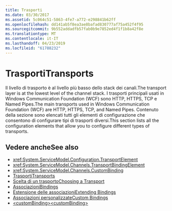 ```yaml
---
title: Trasporti
ms.date: 03/30/2017
ms.assetid: 5c064c51-5863-4fe7-a772-e298841b62ff
ms.openlocfilehash: dd141ab5f8ea3ae8bafad830777af75a452f4f95
ms.sourcegitcommit: 9b552addadfb57fab0b9e7852ed4f1f1b8a42f8e
ms.translationtype: MT
ms.contentlocale: it-IT
ms.lasthandoff: 04/23/2019
ms.locfileid: "61788232"
---
```

# <a name="transports"></a><span data-ttu-id="d4385-102">Trasporti</span><span class="sxs-lookup"><span data-stu-id="d4385-102">Transports</span></span>
<span data-ttu-id="d4385-103">Il livello di trasporto è al livello più basso dello stack dei canali.</span><span class="sxs-lookup"><span data-stu-id="d4385-103">The transport layer is at the lowest level of the channel stack.</span></span> <span data-ttu-id="d4385-104">I trasporti principali usati in Windows Communication Foundation (WCF) sono HTTP, HTTPS, TCP e Named Pipes.</span><span class="sxs-lookup"><span data-stu-id="d4385-104">The main transports used in Windows Communication Foundation (WCF) are HTTP, HTTPS, TCP, and Named Pipes.</span></span> <span data-ttu-id="d4385-105">Contenuto della sezione sono elencati tutti gli elementi di configurazione che consentono di configurare tipi di trasporti diversi.</span><span class="sxs-lookup"><span data-stu-id="d4385-105">This section lists all the configuration elements that allow you to configure different types of transports.</span></span>  
  
## <a name="see-also"></a><span data-ttu-id="d4385-106">Vedere anche</span><span class="sxs-lookup"><span data-stu-id="d4385-106">See also</span></span>

- <xref:System.ServiceModel.Configuration.TransportElement>
- <xref:System.ServiceModel.Channels.TransportBindingElement>
- <xref:System.ServiceModel.Channels.CustomBinding>
- [<span data-ttu-id="d4385-107">Trasporti</span><span class="sxs-lookup"><span data-stu-id="d4385-107">Transports</span></span>](../../../../../docs/framework/wcf/feature-details/transports.md)
- [<span data-ttu-id="d4385-108">Scelta di un trasporto</span><span class="sxs-lookup"><span data-stu-id="d4385-108">Choosing a Transport</span></span>](../../../../../docs/framework/wcf/feature-details/choosing-a-transport.md)
- [<span data-ttu-id="d4385-109">Associazioni</span><span class="sxs-lookup"><span data-stu-id="d4385-109">Bindings</span></span>](../../../../../docs/framework/wcf/bindings.md)
- [<span data-ttu-id="d4385-110">Estensione delle associazioni</span><span class="sxs-lookup"><span data-stu-id="d4385-110">Extending Bindings</span></span>](../../../../../docs/framework/wcf/extending/extending-bindings.md)
- [<span data-ttu-id="d4385-111">Associazioni personalizzate</span><span class="sxs-lookup"><span data-stu-id="d4385-111">Custom Bindings</span></span>](../../../../../docs/framework/wcf/extending/custom-bindings.md)
- [<span data-ttu-id="d4385-112">\<customBinding></span><span class="sxs-lookup"><span data-stu-id="d4385-112">\<customBinding></span></span>](../../../../../docs/framework/configure-apps/file-schema/wcf/custombinding.md)
